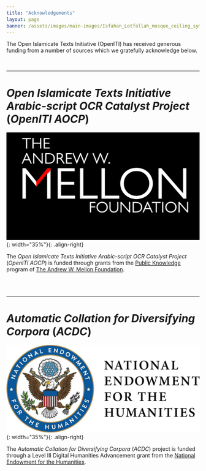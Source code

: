 ```yaml
---
title: "Acknowledgements"
layout: page
banner: /assets/images/main-images/Isfahan_Lotfollah_mosque_ceiling_symmetric_narrow_border.png
---
```


The Open Islamicate Texts Initiative (OpenITI) has received generous funding from a number of sources which we gratefully acknowledge below.

<br>

-----------------------------------

# *Open Islamicate Texts Initiative Arabic-script OCR Catalyst Project* (*OpenITI AOCP*)



![](/assets/images/pages/Acknowledgements/media/image1.png){: width="35%"}{: .align-right}



The *Open Islamicate Texts Initiative Arabic-script OCR Catalyst Project* (*OpenITI AOCP*) is funded through grants from the [Public Knowledge](https://mellon.org/programs/public-knowledge/) program of [The Andrew W. Mellon Foundation](https://mellon.org/).

<br>
<br>

----------------------------------

# *Automatic Collation for Diversifying Corpora* (*ACDC*)



![](/assets/images/pages/Acknowledgements/media/image2.jpg){: width="35%"}{: .align-right}




The *Automatic Collation for Diversifying Corpora* (*ACDC*) project is funded through a Level III Digital Humanities Advancement grant from the [National Endowment for the Humanities](https://www.neh.gov/).


